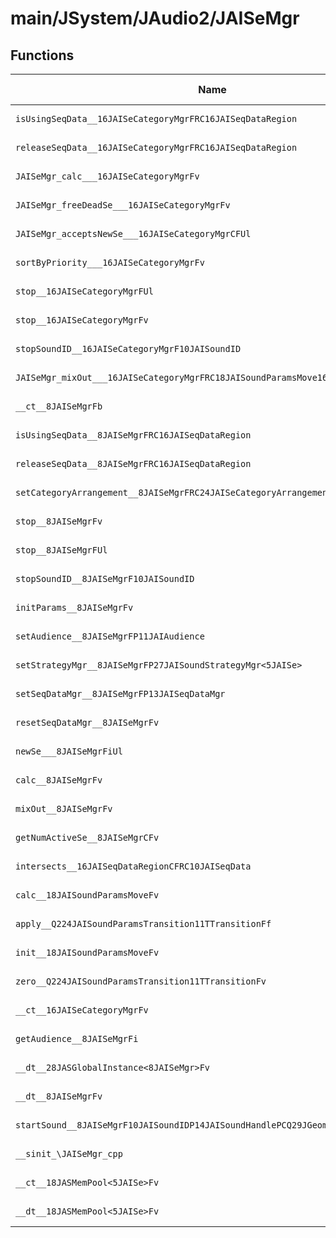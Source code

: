 # main/JSystem/JAudio2/JAISeMgr

## Functions

| Name | Address | Match % |
|------|---------|---------|
| `isUsingSeqData__16JAISeCategoryMgrFRC16JAISeqDataRegion` | `0x8049952C` | :x: (0.0%) |
| `releaseSeqData__16JAISeCategoryMgrFRC16JAISeqDataRegion` | `0x80499594` | :x: (0.0%) |
| `JAISeMgr_calc___16JAISeCategoryMgrFv` | `0x80499614` | :x: (0.0%) |
| `JAISeMgr_freeDeadSe___16JAISeCategoryMgrFv` | `0x80499670` | :x: (0.0%) |
| `JAISeMgr_acceptsNewSe___16JAISeCategoryMgrCFUl` | `0x8049971C` | :x: (0.0%) |
| `sortByPriority___16JAISeCategoryMgrFv` | `0x804997D4` | :x: (0.0%) |
| `stop__16JAISeCategoryMgrFUl` | `0x80499870` | :x: (0.0%) |
| `stop__16JAISeCategoryMgrFv` | `0x804998C4` | :x: (0.0%) |
| `stopSoundID__16JAISeCategoryMgrF10JAISoundID` | `0x80499908` | :x: (0.0%) |
| `JAISeMgr_mixOut___16JAISeCategoryMgrFRC18JAISoundParamsMove16JAISoundActivity` | `0x80499978` | :x: (0.0%) |
| `__ct__8JAISeMgrFb` | `0x80499AC0` | :x: (0.0%) |
| `isUsingSeqData__8JAISeMgrFRC16JAISeqDataRegion` | `0x80499B58` | :x: (0.0%) |
| `releaseSeqData__8JAISeMgrFRC16JAISeqDataRegion` | `0x80499BC8` | :x: (0.0%) |
| `setCategoryArrangement__8JAISeMgrFRC24JAISeCategoryArrangement` | `0x80499C54` | :x: (0.0%) |
| `stop__8JAISeMgrFv` | `0x80499C8C` | :x: (0.0%) |
| `stop__8JAISeMgrFUl` | `0x80499CE0` | :x: (0.0%) |
| `stopSoundID__8JAISeMgrF10JAISoundID` | `0x80499D3C` | :x: (0.0%) |
| `initParams__8JAISeMgrFv` | `0x80499DA0` | :x: (0.0%) |
| `setAudience__8JAISeMgrFP11JAIAudience` | `0x80499DF4` | :x: (0.0%) |
| `setStrategyMgr__8JAISeMgrFP27JAISoundStrategyMgr<5JAISe>` | `0x80499DFC` | :x: (0.0%) |
| `setSeqDataMgr__8JAISeMgrFP13JAISeqDataMgr` | `0x80499E04` | :x: (0.0%) |
| `resetSeqDataMgr__8JAISeMgrFv` | `0x80499E58` | :x: (0.0%) |
| `newSe___8JAISeMgrFiUl` | `0x80499EAC` | :x: (0.0%) |
| `calc__8JAISeMgrFv` | `0x80499F64` | :x: (0.0%) |
| `mixOut__8JAISeMgrFv` | `0x80499FE4` | :x: (0.0%) |
| `getNumActiveSe__8JAISeMgrCFv` | `0x8049A048` | :x: (0.0%) |
| `intersects__16JAISeqDataRegionCFRC10JAISeqData` | `0x8049A074` | :x: (0.0%) |
| `calc__18JAISoundParamsMoveFv` | `0x8049A0AC` | :x: (0.0%) |
| `apply__Q224JAISoundParamsTransition11TTransitionFf` | `0x8049A124` | :x: (0.0%) |
| `init__18JAISoundParamsMoveFv` | `0x8049A158` | :x: (0.0%) |
| `zero__Q224JAISoundParamsTransition11TTransitionFv` | `0x8049A1AC` | :x: (0.0%) |
| `__ct__16JAISeCategoryMgrFv` | `0x8049A1C4` | :x: (0.0%) |
| `getAudience__8JAISeMgrFi` | `0x8049A224` | :x: (0.0%) |
| `__dt__28JASGlobalInstance<8JAISeMgr>Fv` | `0x8049A258` | :x: (0.0%) |
| `__dt__8JAISeMgrFv` | `0x8049A2B0` | :x: (0.0%) |
| `startSound__8JAISeMgrF10JAISoundIDP14JAISoundHandlePCQ29JGeometry8TVec3<f>` | `0x8049A330` | :x: (0.0%) |
| `__sinit_\JAISeMgr_cpp` | `0x8049A484` | :x: (0.0%) |
| `__ct__18JASMemPool<5JAISe>Fv` | `0x8049A4E0` | :x: (0.0%) |
| `__dt__18JASMemPool<5JAISe>Fv` | `0x8049A510` | :x: (0.0%) |